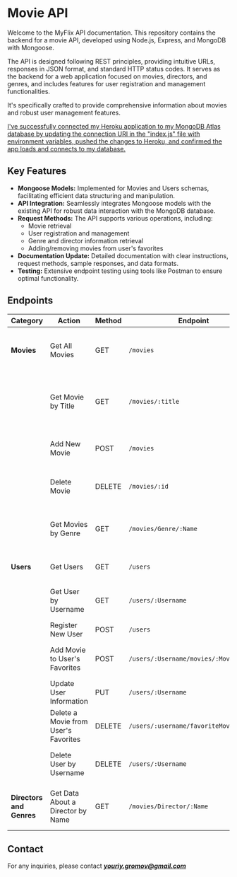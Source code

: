 # Movie API

Welcome to the MyFlix API documentation. This repository contains the backend for a movie API, developed using Node.js, Express, and MongoDB with Mongoose.

The API is designed following REST principles, providing intuitive URLs, responses in JSON format, and standard HTTP status codes. It serves as the backend for a web application focused on movies, directors, and genres, and includes features for user registration and management functionalities.

It's specifically crafted to provide comprehensive information about movies and robust user management features.

[I've successfully connected my Heroku application to my MongoDB Atlas database by updating the connection URI in the "index.js" file with environment variables, pushed the changes to Heroku, and confirmed the app loads and connects to my database.](https://dry-ridge-94435-1154c64a056a.herokuapp.com)

## Key Features

- **Mongoose Models:** Implemented for Movies and Users schemas, facilitating efficient data structuring and manipulation.
- **API Integration:** Seamlessly integrates Mongoose models with the existing API for robust data interaction with the MongoDB database.
- **Request Methods:** The API supports various operations, including:
  - Movie retrieval
  - User registration and management
  - Genre and director information retrieval
  - Adding/removing movies from user's favorites
- **Documentation Update:** Detailed documentation with clear instructions, request methods, sample responses, and data formats.
- **Testing:** Extensive endpoint testing using tools like Postman to ensure optimal functionality.

## Endpoints

| Category                 | Action                               | Method | Endpoint                               | Description                                          |
| ------------------------ | ------------------------------------ | ------ | -------------------------------------- | ---------------------------------------------------- |
| **Movies**               | Get All Movies                       | GET    | `/movies`                              | Retrieves a list of all movies in the database.      |
|                          | Get Movie by Title                   | GET    | `/movies/:title`                       | Fetches detailed information about a movie by title. |
|                          | Add New Movie                        | POST   | `/movies`                              | Adds a new movie to the database.                    |
|                          | Delete Movie                         | DELETE | `/movies/:id`                          | Deletes a movie from the database.                   |
|                          | Get Movies by Genre                  | GET    | `/movies/Genre/:Name`                  | Retrieves a list of movies in a specific genre.      |
| **Users**                | Get Users                            | GET    | `/users`                               | Lists all registered users.                          |
|                          | Get User by Username                 | GET    | `/users/:Username`                     | Provides data about a user by username.              |
|                          | Register New User                    | POST   | `/users`                               | Registers a new user.                                |
|                          | Add Movie to User's Favorites        | POST   | `/users/:Username/movies/:MovieID`     | Adds a movie to a user's list of favorites.          |
|                          | Update User Information              | PUT    | `/users/:Username`                     | Updates user information.                            |
|                          | Delete a Movie from User's Favorites | DELETE | `/users/:username/favoriteMovies/:_id` | Removes a movie from a user's favorites.             |
|                          | Delete User by Username              | DELETE | `/users/:Username`                     | Deletes a user from the database.                    |
| **Directors and Genres** | Get Data About a Director by Name    | GET    | `/movies/Director/:Name`               | Retrieves detailed information about a director.     |

## Contact

For any inquiries, please contact ***youriy.gromov@gmail.com***

